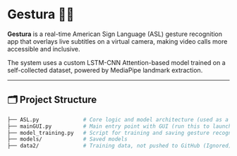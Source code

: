 # Gestura 🤟🎥

**Gestura** is a real-time American Sign Language (ASL) gesture recognition app that overlays live subtitles on a virtual camera, making video calls more accessible and inclusive.

The system uses a custom LSTM-CNN Attention-based model trained on a self-collected dataset, powered by MediaPipe landmark extraction.

---

## 🗂 Project Structure

```bash
├── ASL.py              # Core logic and model architecture (used as a library)
├── mainGUI.py          # Main entry point with GUI (run this to launch app)
├── model_training.py   # Script for training and saving gesture recognition model
├── models/             # Saved models
├── data2/              # Training data, not pushed to GitHub (Ignored)
